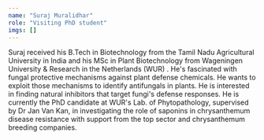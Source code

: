 ```yaml
---
name: "Suraj Muralidhar"
role: "Visiting PhD student"
imgs: []
---
```

Suraj received his B.Tech in Biotechnology from the Tamil Nadu Agricultural University in India and his MSc in Plant Biotechnology from Wageningen University & Research in the Netherlands (WUR)  .   He's fascinated with fungal protective mechanisms against plant defense chemicals. He wants to exploit those mechanisms to identify antifungals in plants. He is interested in finding natural inhibitors that target fungi's defense responses. He is currently the PhD candidate at WUR's Lab. of Phytopathology, supervised by Dr Jan Van Kan, in investigating the role of saponins in chrysanthemum disease resistance with support from the top sector and chrysanthemum breeding companies.<br/><br/>
